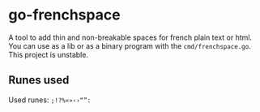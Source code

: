 # go-frenchspace

A tool to add thin and non-breakable spaces for french plain text or html. You can use as a lib or as a binary program with the `cmd/frenchspace.go`. This project is unstable.

## Runes used

Used runes: `;!?%«»‹›“”:`
